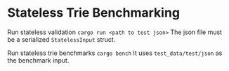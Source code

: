 # Stateless Trie Benchmarking

Run stateless validation `cargo run <path to test json>` 
The json file must be a serialized `StatelessInput` struct.

Run stateless trie benchmarks `cargo bench`
It uses `test_data/test/json` as the benchmark input.

